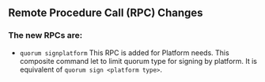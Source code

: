 ## Remote Procedure Call (RPC) Changes

### The new RPCs are:

- `quorum signplatform` This RPC is added for Platform needs. This composite command let to limit quorum type for signing by platform. It is equivalent of `quorum sign <platform type>`.

